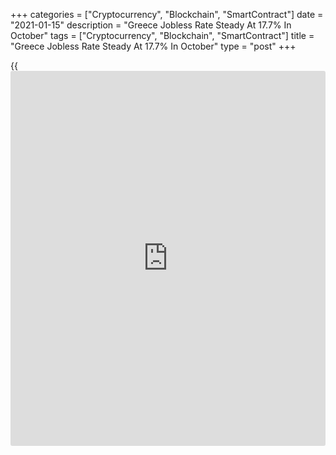 +++
categories = ["Cryptocurrency", "Blockchain", "SmartContract"]
date = "2021-01-15"
description = "Greece Jobless Rate Steady At 17.7% In October"
tags = ["Cryptocurrency", "Blockchain", "SmartContract"]
title = "Greece Jobless Rate Steady At 17.7% In October"
type = "post"
+++

{{<iframe id="large-banner" src="https://www.bounty.group/#slide=6.0" width="100%" height="600" scrolling="no" style="border: 0px solid rgb(216, 221, 230); border-radius: 3px;">}}

Greece's jobless rate remained stable in October, figures from the
Hellenic Statistical Authority showed on Friday.

The jobless rate remained unchanged at 16.7 percent in October. A
similar rate of unemployment was seen in the same month last year.

The number of unemployed increased by 446 persons to 786,439 in October
from 785,993 in the previous year.

The youth unemployment rate, which is applied to the 15-24 age group,
rose to 35.0 percent in October from 34.4 percent in the same month last
year.

The employment increased by 9,964 to 3.925 million persons in October
from 3.915 million a year ago.

For comments and feedback [contact](https://www.playgroundfx.com/contact/): editorial@rtt[news](https://www.letsplayfx.com/blog/forex-news-website/).com

[Economic News][1]

 **What parts of the world are seeing the best (and worst) economic
performances lately? Click[here][2] to check out our [Econ Scorecard][2]
and find out! See up-to-the-moment [ranking](https://www.playgroundfx.com/blog/crypto-exchange-ranking/)s for the best and worst
performers in [GDP][3], [unemployment rate][4], [inflation][2] and much
more.**

   1. www.rtt[news](https://www.letsplayfx.com/blog/forex-news-website/).com/Content/EconomicNews.aspx
   2. www.rtt[news](https://www.letsplayfx.com/blog/forex-news-website/).com/economic-scorecard/world-rank/CPI/highest-performance.aspx
   3. www.rtt[news](https://www.letsplayfx.com/blog/forex-news-website/).com/economic-scorecard/world-rank/GDP/highest-performance.aspx
   4. www.rtt[news](https://www.letsplayfx.com/blog/forex-news-website/).com/economic-scorecard/world-rank/unemployment-rate/lowest-performance.aspx